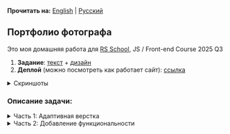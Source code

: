 **Прочитать на:** [English](README_en.md) | [Русский](README.md)

## Портфолио фотографа
Это моя домашняя работа для [RS School](https://rs.school/), JS / Front-end Course 2025 Q3

1. **Задание**: [текст](https://github.com/rolling-scopes-school/tasks/blob/master/stage1/tasks/portfolio/portfolio-part-1.md) + [дизайн](https://www.figma.com/design/iFsApEUsf6tPwXas56gOiT/Portfolio?node-id=26-1637&t=L9uya9x6r8IlKFzP-0)
2. **Деплой** (можно посмотреть как работает сайт): [ссылка](https://rolling-scopes-school.github.io/thefoxtale-JSFE2025Q3/portfolio/)

<details>
<summary>Скриншоты</summary>

![Главная](assets/screenshots/main.jpg)
![Средний](assets/screenshots/medium.jpg)
![Маленький](assets/screenshots/small.jpg)
</details>

### Описание задачи:

<details>
<summary>Часть 1: Адаптивная верстка</summary>

1. Верстка разделов страницы соответствует дизайну при ширине экрана 1440px и выше: <b>+40</b>
    - [x] заголовок: <b>+4</b>
    - [x] раздел Hero: <b>+4</b>
    - [x] раздел About: <b>+4</b>
    - [x] раздел Portfolio: <b>+4</b>
    - [x] раздел Price: <b>+4</b>
    - [x] раздел FAQ: <b>+4</b>
    - [x] подвал: <b>+4</b>
    - [x] При масштабировании страницы браузера (<100%) или увеличении ширины страницы (>1440px) верстка страницы (кроме содержимого слайдера) центрируется, а не смещается в сторону и не растягивается на всю ширину: <b>+6</b>
    - [x] Фоновый цвет разделов растягивается на всю ширину экрана: <b>+6</b>


2. Верстка разделов страницы соответствует дизайну при ширине экрана 768px: <b>+28</b>
    - [x] заголовок: <b>+4</b>
    - [x] раздел Hero: <b>+4</b>
    - [x] раздел About: <b>+4</b>
    - [x] раздел Portfolio: <b>+4</b>
    - [x] раздел Price: <b>+4</b>
    - [x] раздел FAQ: <b>+4</b>
    - [x] подвал: <b>+4</b>


3. Верстка разделов страницы соответствует дизайну при ширине экрана 380px: <b>+28</b>
    - [x] заголовок: <b>+4</b>
    - [x] раздел Hero: <b>+4</b>
    - [x] раздел About: <b>+4</b>
    - [x] раздел Portfolio: <b>+4</b>
    - [x] раздел Price: <b>+4</b>
    - [x] раздел FAQ: <b>+4</b>
    - [x] подвал: <b>+4</b>


4. При любой ширине между 1440px и 380px не появляется горизонтальная полоса прокрутки. Весь контент страницы отображается точно так, как задумано в дизайне — ничего не обрезается, не удаляется и не смещается: <b>+12</b>
    - [x] нет горизонтальной полосы прокрутки при изменении ширины экрана от 1440px до 768px: <b>+6</b>
    - [x] нет горизонтальной полосы прокрутки при изменении ширины экрана от 768px до 380px: <b>+6</b>


5. При плавном изменении размера окна браузера от 1440px до 380px верстка занимает всю ширину окна (включая указанные отступы), элементы корректно изменяют свои размеры и позиции без полного масштабирования, ни один элемент не накладывается на другой, изображения сохраняют правильные пропорции:
    - [x] <b>+8</b>


6. При ширине экрана 768px меню и навигационные ссылки в заголовке скрываются, и отображается иконка бургер-меню:
    - [x] <b>+4</b> (Примечание: Активация иконки бургер-меню на этом этапе не оценивается.)


7. Интерактивность: <b>+26</b>
    - [x] Плавная прокрутка с помощью якорных ссылок: <b>+4</b>
    - [x] Интерактивность ссылок и кнопок реализована в соответствии с макетом Figma. Интерактивность включает не только изменение внешнего вида курсора (например, с помощью свойства cursor: pointer), но и использование других визуальных эффектов (таких как изменение цвета фона или цвета шрифта), в соответствии с Styleguide в макете Figma. Если интерактивность не указана в Styleguide, достаточно свойства cursor: pointer: <b>+4</b>
    - [x] Каждая Package-card в разделе Packages & Pricing интерактивна (цвет границы и кнопки) при наведении на любую область карточки: <b>+6</b>
    - [x] Каждый заголовок аккордеона в разделе FAQ интерактивен (цвет названия и знака "плюс") при наведении на любую область заголовка, кроме содержимого этого аккордеона: <b>+6</b> (Примечание: Открытие/закрытие разделов аккордеона на этом этапе не оценивается.)
    - [x] Обязательное требование для интерактивности: плавное изменение внешнего вида элемента при наведении, без влияния на соседние элементы: <b>+2</b>
    - [x] Эффекты наведения активны на настольных устройствах (согласно типу устройства Desktop в DevTools) и отключены для мобильных устройств (согласно типу устройства Mobile в DevTools): <b>+4</b>


8. Проверка валидности страницы: <b>+14</b>
    - [x] Верстка страницы проверена и не содержит ошибок согласно W3C Validator (https://validator.w3.org/): <b>+6</b>
        - Валидная разметка проверенной страницы соответствует сообщению "Document checking completed. No errors or warnings to show." В этом случае выставляется полное количество баллов за проверенную страницу (+6).
        - Если есть предупреждения, но нет ошибок, выставляется половина баллов (+3) за проверенную страницу
    - [x] На страницу добавлена Favicon: <b>+4</b>
    - [x] Только один h1 на странице: <b>+4</b>
</details>

<details>
<summary>Часть 2: Добавление функциональности</summary>

1. Реализация бургер-меню: +40
    - [x] При 768px и ниже навигационная панель скрывается, и появляется иконка меню (так называемое "бургер-меню"): +4
    - [x] Иконка меню создана с помощью HTML и CSS без использования изображений/svg: +4
    - [x] При клике на иконку меню справа выезжает блок меню, а иконка меню плавно превращается в крестик: +4
    - [x] Блок меню занимает всю доступную область экрана ниже блока <header>: +4
    - [x] Размещение и размеры элементов в блоке меню соответствуют макету (горизонтальное и вертикальное центрирование пунктов меню): +4
    - [x] При клике на крестик блок меню плавно скрывается, уезжая вправо за пределы экрана, а крестик плавно превращается в иконку меню (параллельные линии): +4
    - [x] При клике на любую ссылку в меню блок меню плавно скрывается вправо, а крестик плавно превращается в иконку меню (параллельные линии): +4
    - [x] Ссылки плавно прокручивают к своим якорным точкам: +4
    - [x] Страница за открытым меню не прокручивается. После закрытия меню прокрутка снова работает: +4
    - [x] Выше 768px и иконка меню, и меню скрываются, и отображается стандартная навигационная панель: +4


2. Реализация слайдера: +40
    - [x] По умолчанию дорожка слайдера должна быть горизонтально отцентрирована на странице: +4
    - [x] На десктопе прокрутка слайдера активируется автоматически при наведении курсора на левую или правую область: +8
    - [x] На десктопе активная область для прокрутки слайдера составляет ~30% ширины экрана с каждой стороны: +8
    - [x] На десктопе оставшаяся область в центре неактивна: +4
    - [x] На мобильных устройствах слайдер прокручивается свайпом пальца: +8
    - [x] Конечные позиции слайдера выровнены с контентом страницы с обеих сторон. Прокрутка заблокирована за этими точками: +8


3. Реализация аккордеонов в разделе FAQ: +24
    - [x] По умолчанию первый блок аккордеона открыт: +4
    - [x] Можно открыть или закрыть аккордеон, кликнув в любом месте его заголовка: +4
    - [x] Только один аккордеон может быть открыт одновременно (открытие нового закрывает предыдущий): +8
    - [x] Состояние аккордеона сохраняется после перезагрузки страницы (открывается последний активный блок): +8


4. Реализация модальных окон: +22
    - [x] Модальное окно открывается при клике на любую кнопку "BOOK NOW" в карточках раздела Packages & Pricing: +6
    - [x] Часть страницы за пределами модального окна затемнена: +4
    - [x] При открытом модальном окне вертикальная прокрутка страницы становится неактивной; при закрытии снова становится активной: +4
    - [x] Клик как вне модального окна, так и на кнопку закрытия закрывает его: +4
    - [x] Модальное окно отцентрировано по обеим осям, размеры элементов модального окна и их верстка соответствуют дизайну: +4


5. Реализация кнопки прокрутки вниз: +4
    - [x] При клике на кнопку страница прокручивается к разделу About: +4
</details>